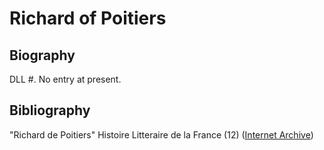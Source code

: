 # Richard of Poitiers

## Biography

DLL \#. No entry at present. 

## Bibliography

"Richard de Poitiers" Histoire Litteraire de la France \(12\) \([Internet Archive](https://archive.org/details/histoirelittra12riveuoft/page/478)\)

